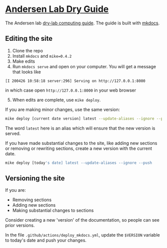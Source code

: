 # [Andersen Lab Dry Guide](http://andersenlab.org/dry-guide/)

The Andersen lab [dry-lab computing guide](http://andersenlab.org/dry-guide/). The guide is built with [mkdocs](http://www.mkdocs.org/).

## Editing the site

1. Clone the repo
2. Install `mkdocs` and `mike=0.4.2`
3. Make edits
4. Run `mkdocs serve` and open on your computer. You  will get a message that looks like 
```
[I 200426 10:58:18 server:296] Serving on http://127.0.0.1:8000
```
in which case open `http://127.0.0.1:8000` in your web browser

5. When edits are complete, use `mike deploy`.

If you are making minor changes, use the same version:

```bash
mike deploy [current date version] latest --update-aliases --ignore --push
```

The word `latest` here is an alias which will ensure that the new version is served.


If you have made substantial changes to the site, like adding new sections or removing or rewriting sections, create a new version with the current date.

```bash
mike deploy [today's date] latest --update-aliases --ignore --push
```


## Versioning the site

If you are:

* Removing sections
* Adding new sections
* Making substantial changes to sections

Consider creating a new 'version' of the documentation, so people can see prior versions.

In the file `.github/actions/deploy_mkdocs.yml`, update the `$VERSION` variable to today's date and push your changes.
